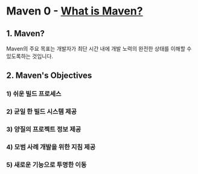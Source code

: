 # Maven 0 - [What is Maven?](https://maven.apache.org/what-is-maven.html)



## 1. Maven?

Maven의 주요 목표는 개발자가 최단 시간 내에 개발 노력의 완전한 상태를 이해할 수 있도록하는 것입니다.

## 2.  Maven's Objectives

### 1) 쉬운 빌드 프로세스

### 2) 균일 한 빌드 시스템 제공

### 3) 양질의 프로젝트 정보 제공

### 4) 모범 사례 개발을 위한 지침 제공

### 5) 새로운 기능으로 투명한 이동

